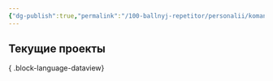 ```yaml
---
{"dg-publish":true,"permalink":"/100-ballnyj-repetitor/personalii/komanda-ok/ryazanova-margarita/"}
---
```


## Текущие проекты


{ .block-language-dataview}

